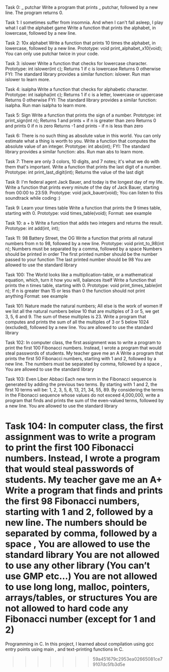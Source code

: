 Task 0: _ putchar Write a program that prints _ putchar, followed by a new line. The program returns 0.

Task 1: I sometimes suffer from insomnia. And when I can't fall asleep, I play what I call the alphabet game Write a function that prints the alphabet, in lowercase, followed by a new line.

Task 2: 10x alphabet Write a function that prints 10 times the alphabet, in lowercase, followed by a new line. Prototype: void print_alphabet_x10(void); You can only use putchar twice in your code.

Task 3: islower Write a function that checks for lowercase character. Prototype: int islower(int c); Returns 1 if c is lowercase Returns 0 otherwise FYI: The standard library provides a similar function: islower. Run man islower to learn more.

Task 4: isalpha Write a function that checks for alphabetic character. Prototype: int isalpha(int c); Returns 1 if c is a letter, lowercase or uppercase Returns 0 otherwise FYI: The standard library provides a similar function: isalpha. Run man isalpha to learn more.

Task 5: Sign Write a function that prints the sign of a number. Prototype: int print_sign(int n); Returns 1 and prints + if n is greater than zero Returns 0 and prints 0 if n is zero Returns -1 and prints - if n is less than zero

Task 6: There is no such thing as absolute value in this world. You can only estimate what a thing is worth to you. Write a function that computes the absolute value of an integer. Prototype: int abs(int); FYI: The standard library provides a similar function: abs. Run man abs to learn more.

Task 7: There are only 3 colors, 10 digits, and 7 notes; it's what we do with them that's important. Write a function that prints the last digit of a number. Prototype: int print_last_digit(int); Returns the value of the last digit

Task 8: I'm federal agent Jack Bauer, and today is the longest day of my life. Write a function that prints every minute of the day of Jack Bauer, starting from 00:00 to 23:59. Prototype: void jack_bauer(void); You can listen to this soundtrack while coding :)

Task 9: Learn your times table Write a function that prints the 9 times table, starting with 0. Prototype: void times_table(void); Format: see example

Task 10: a + b Write a function that adds two integers and returns the result. Prototype: int add(int, int);

Task 11: 98 Battery Street, the OG Write a function that prints all natural numbers from n to 98, followed by a new line. Prototype: void print_to_98(int n); Numbers must be separated by a comma, followed by a space Numbers should be printed in order The first printed number should be the number passed to your function The last printed number should be 98 You are allowed to use the standard library

Task 100: The World looks like a multiplication-table, or a mathematical equation, which, turn it how you will, balances itself Write a function that prints the n times table, starting with 0. Prototype: void print_times_table(int n); If n is greater than 15 or less than 0 the function should not print anything Format: see example

Task 101: Nature made the natural numbers; All else is the work of women If we list all the natural numbers below 10 that are multiples of 3 or 5, we get 3, 5, 6 and 9. The sum of these multiples is 23. Write a program that computes and prints the sum of all the multiples of 3 or 5 below 1024 (excluded), followed by a new line. You are allowed to use the standard library

Task 102: In computer class, the first assignment was to write a program to print the first 100 Fibonacci numbers. Instead, I wrote a program that would steal passwords of students. My teacher gave me an A Write a program that prints the first 50 Fibonacci numbers, starting with 1 and 2, followed by a new line. The numbers must be separated by comma, followed by a space , You are allowed to use the standard library

Task 103: Even Liber Abbaci Each new term in the Fibonacci sequence is generated by adding the previous two terms. By starting with 1 and 2, the first 10 terms will be: 1, 2, 3, 5, 8, 13, 21, 34, 55, 89. By considering the terms in the Fibonacci sequence whose values do not exceed 4,000,000, write a program that finds and prints the sum of the even-valued terms, followed by a new line. You are allowed to use the standard library

Task 104: In computer class, the first assignment was to write a program to print the first 100 Fibonacci numbers. Instead, I wrote a program that would steal passwords of students. My teacher gave me an A+ Write a program that finds and prints the first 98 Fibonacci numbers, starting with 1 and 2, followed by a new line. The numbers should be separated by comma, followed by a space , You are allowed to use the standard library You are not allowed to use any other library (You can’t use GMP etc…) You are not allowed to use long long, malloc, pointers, arrays/tables, or structures You are not allowed to hard code any Fibonacci number (except for 1 and 2)
=======
Programming in C. In this project, I learned about compilation using gcc entry points using main , and text-printing functions in C.
>>>>>>> 59a451679c2953ea02665081ce79107dc5fb3d5e
